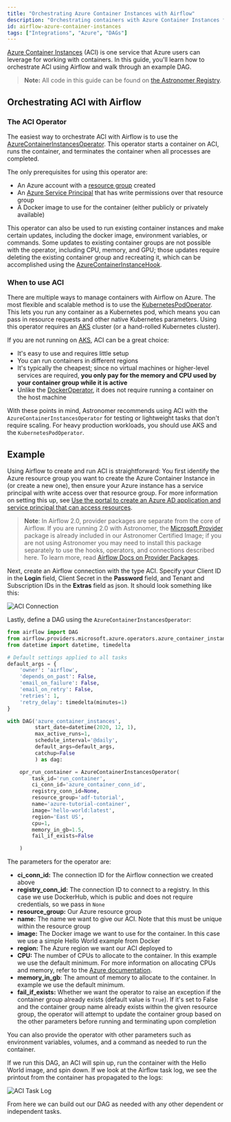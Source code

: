 ```yaml
---
title: "Orchestrating Azure Container Instances with Airflow"
description: "Orchestrating containers with Azure Container Instances from your Apache Airflow DAGs."
id: airflow-azure-container-instances
tags: ["Integrations", "Azure", "DAGs"]
---
```


[Azure Container Instances](https://azure.microsoft.com/en-us/services/container-instances/) (ACI) is one service that Azure users can leverage for working with containers. In this guide, you'll learn how to orchestrate ACI using Airflow and walk through an example DAG.

> **Note:** All code in this guide can be found on [the Astronomer Registry](https://registry.astronomer.io/dags/azure-container-instance).

## Orchestrating ACI with Airflow

### The ACI Operator

The easiest way to orchestrate ACI with Airflow is to use the [AzureContainerInstancesOperator](https://registry.astronomer.io/providers/microsoft-azure/modules/azurecontainerinstancesoperator). This operator starts a container on ACI, runs the container, and terminates the container when all processes are completed.

The only prerequisites for using this operator are:

- An Azure account with a [resource group](https://docs.microsoft.com/en-us/azure/azure-resource-manager/management/manage-resource-groups-portal) created
- An [Azure Service Principal](https://docs.microsoft.com/en-us/azure/active-directory/develop/app-objects-and-service-principals) that has write permissions over that resource group
- A Docker image to use for the container (either publicly or privately available)

This operator can also be used to run existing container instances and make certain updates, including the docker image, environment variables, or commands. Some updates to existing container groups are not possible with the operator, including CPU, memory, and GPU; those updates require deleting the existing container group and recreating it, which can be accomplished using the [AzureContainerInstanceHook](https://registry.astronomer.io/providers/microsoft-azure/modules/azurecontainerinstancehook).

### When to use ACI

There are multiple ways to manage containers with Airflow on Azure. The most flexible and scalable method is to use the [KubernetesPodOperator](https://registry.astronomer.io/providers/kubernetes/modules/kubernetespodoperator). This lets you run any container as a Kubernetes pod, which means you can pass in resource requests and other native Kubernetes parameters. Using this operator requires an [AKS](https://azure.microsoft.com/en-us/services/kubernetes-service/) cluster (or a hand-rolled Kubernetes cluster).

If you are not running on [AKS](https://azure.microsoft.com/en-us/services/kubernetes-service/), ACI can be a great choice:

- It's easy to use and requires little setup
- You can run containers in different regions
- It's typically the cheapest; since no virtual machines or higher-level services are required, **you only pay for the memory and CPU used by your container group while it is active**
- Unlike the [DockerOperator](https://registry.astronomer.io/providers/docker/modules/dockeroperator), it does not require running a container on the host machine

With these points in mind, Astronomer recommends using ACI with the `AzureContainerInstancesOperator` for testing or lightweight tasks that don't require scaling. For heavy production workloads, you should use AKS and the `KubernetesPodOperator`.

## Example

Using Airflow to create and run ACI is straightforward: You first identify the Azure resource group you want to create the Azure Container Instance in (or create a new one), then ensure your Azure instance has a service principal with write access over that resource group. For more information on setting this up, see [Use the portal to create an Azure AD application and service principal that can access resources](https://docs.microsoft.com/en-us/azure/active-directory/develop/howto-create-service-principal-portal).

> **Note**: In Airflow 2.0, provider packages are separate from the core of Airflow. If you are running 2.0 with Astronomer, the [Microsoft Provider](https://registry.astronomer.io/providers/microsoft-azure) package is already included in our Astronomer Certified Image; if you are not using Astronomer you may need to install this package separately to use the hooks, operators, and connections described here. To learn more, read [Airflow Docs on Provider Packages](https://airflow.apache.org/docs/apache-airflow-providers/index.html).

Next, create an Airflow connection with the type ACI. Specify your Client ID in the **Login** field, Client Secret in the **Password** field, and Tenant and Subscription IDs in the **Extras** field as json. It should look something like this:

![ACI Connection](img/guides/aci_connection.png)

Lastly, define a DAG using the `AzureContainerInstancesOperator`:

```python
from airflow import DAG
from airflow.providers.microsoft.azure.operators.azure_container_instances import AzureContainerInstancesOperator
from datetime import datetime, timedelta

# Default settings applied to all tasks
default_args = {
    'owner': 'airflow',
    'depends_on_past': False,
    'email_on_failure': False,
    'email_on_retry': False,
    'retries': 1,
    'retry_delay': timedelta(minutes=1)
}

with DAG('azure_container_instances',
         start_date=datetime(2020, 12, 1),
         max_active_runs=1,
         schedule_interval='@daily',
         default_args=default_args,
         catchup=False
         ) as dag:

    opr_run_container = AzureContainerInstancesOperator(
        task_id='run_container',
        ci_conn_id='azure_container_conn_id',
        registry_conn_id=None,
        resource_group='adf-tutorial',
        name='azure-tutorial-container',
        image='hello-world:latest',
        region='East US',
        cpu=1,
        memory_in_gb=1.5,
        fail_if_exists=False

    )
```

The parameters for the operator are:

- **ci\_conn\_id:** The connection ID for the Airflow connection we created above
- **registry\_conn\_id:** The connection ID to connect to a registry. In this case we use DockerHub, which is public and does not require credentials, so we pass in `None`
- **resource\_group:** Our Azure resource group
- **name:** The name we want to give our ACI. Note that this must be unique within the resource group
- **image:** The Docker image we want to use for the container. In this case we use a simple Hello World example from Docker
- **region:** The Azure region we want our ACI deployed to
- **CPU:** The number of CPUs to allocate to the container. In this example we use the default minimum. For more information on allocating CPUs and memory, refer to the [Azure documentation](https://docs.microsoft.com/en-us/azure/container-instances/container-instances-faq).
- **memory\_in\_gb**: The amount of memory to allocate to the container. In example we use the default minimum.
- **fail\_if\_exists:** Whether we want the operator to raise an exception if the container group already exists (default value is `True`). If it's set to False and the container group name already exists within the given resource group, the operator will attempt to update the container group based on the other parameters before running and terminating upon completion

You can also provide the operator with other parameters such as environment variables, volumes, and a command as needed to run the container.

If we run this DAG, an ACI will spin up, run the container with the Hello World image, and spin down. If we look at the Airflow task log, we see the printout from the container has propagated to the logs:

![ACI Task Log](img/guides/aci_task_log.png)

From here we can build out our DAG as needed with any other dependent or independent tasks.